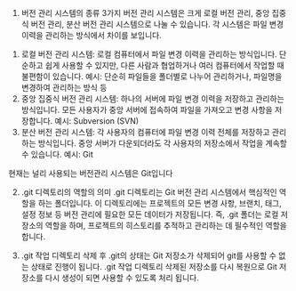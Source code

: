 1. 버전 관리 시스템의 종류 3가지
버전 관리 시스템은 크게 로컬 버전 관리, 중앙 집중식 버전 관리, 분산 버전 관리 시스템으로 나눌 수 있습니다. 
각 시스템은 파일 변경 이력을 관리하는 방식에서 차이를 보입니다. 

1) 로컬 버전 관리 시스템:
로컬 컴퓨터에서 파일 변경 이력을 관리하는 방식입니다.
단순하고 쉽게 사용할 수 있지만, 다른 사람과 협업하거나 여러 컴퓨터에서 작업할 때 불편함이 있습니다.
예시: 단순히 파일들을 폴더별로 나누어 관리하거나, 파일명을 변경하여 관리하는 방식 등 
2) 중앙 집중식 버전 관리 시스템:
하나의 서버에 파일 변경 이력을 저장하고 관리하는 방식입니다. 
모든 사용자가 중앙 서버에 접속하여 파일을 가져오고 변경 사항을 저장합니다. 
예시: Subversion (SVN) 
3) 분산 버전 관리 시스템:
각 사용자의 컴퓨터에 파일 변경 이력 전체를 저장하고 관리하는 방식입니다. 
중앙 서버가 다운되더라도 각 사용자의 저장소에서 작업을 계속할 수 있습니다. 
예시: Git 

현재는 널리 사용되는 버전관리 시스템은 Git입니다

2. .git 디렉토리의 역할의 의미
.git 디렉토리는 Git 버전 관리 시스템에서 핵심적인 역할을 하는 폴더입니다. 
이 디렉토리에는 프로젝트의 모든 변경 사항, 브랜치, 태그, 설정 정보 등 버전 관리에 필요한 모든 데이터가 저장됩니다. 
즉, .git 폴더는 로컬 저장소의 역할을 하며, 프로젝트의 히스토리를 추적하고 관리하는 데 필수적인 역할을 합니다. 

3. .git 작업 디렉토리 삭제 후 .git의 상태는 
Git 저장소가 삭제되어 git를 사용할 수 없는 상태로 진행이 됩니다.
.git 작업 디렉토리 삭제된 저장소를 다시 복원으로 Git 저장소를 다시 생성이 되면 사용할 수 있도록 처리 됩니다.
